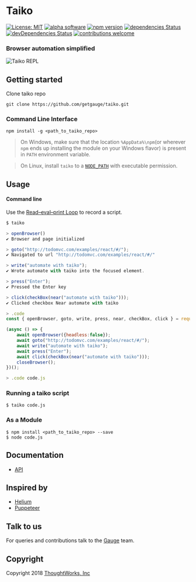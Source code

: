 # Taiko

[![License: MIT](https://img.shields.io/badge/License-MIT-blue.svg)](https://opensource.org/licenses/MIT) [![alpha software]( https://img.shields.io/badge/status-alpha-lightgrey.svg)](https://github.com/getgauge/taiko/issues) [![npm version](https://badge.fury.io/js/taiko.svg?style=flat-square)](https://badge.fury.io/js/taiko) [![dependencies Status](https://david-dm.org/getgauge/taiko/status.svg)](https://david-dm.org/getgauge/taiko) [![devDependencies Status](https://david-dm.org/getgauge/taiko/dev-status.svg)](https://david-dm.org/getgauge/taiko?type=dev) [![contributions welcome](https://img.shields.io/badge/contributions-welcome-brightgreen.svg?style=flat)](https://github.com/getgauge/taiko/issues)

### Browser automation simplified

![Taiko REPL](https://user-images.githubusercontent.com/54427/43075023-f4d18878-8e9c-11e8-91b2-227a3d02e0f6.gif)

## Getting started

Clone taiko repo
```
git clone https://github.com/getgauge/taiko.git
```

### Command Line Interface

```
npm install -g <path_to_taiko_repo>
```

> On Windows, make sure that the location `%AppData%\npm`(or wherever `npm` ends up installing the module on your Windows flavor) is present in `PATH` environment variable.

> On Linux, install `taiko` to a [`NODE_PATH`](https://nodejs.org/api/modules.html#modules_loading_from_the_global_folders) with executable permission.

## Usage

#### Command line

Use the [Read–eval–print Loop](https://en.wikipedia.org/wiki/Read%E2%80%93eval%E2%80%93print_loop) to record a script.

```js
$ taiko

> openBrowser()
✔ Browser and page initialized

> goto("http://todomvc.com/examples/react/#/");
✔ Navigated to url "http://todomvc.com/examples/react/#/"

> write("automate with taiko");
✔ Wrote automate with taiko into the focused element.

> press("Enter");
✔ Pressed the Enter key

> click(checkBox(near("automate with taiko")));
✔ Clicked checkbox Near automate with taiko

> .code
const { openBrowser, goto, write, press, near, checkBox, click } = require('taiko');

(async () => {
    await openBrowser({headless:false});
    await goto("http://todomvc.com/examples/react/#/");
    await write("automate with taiko");
    await press("Enter");
    await click(checkBox(near("automate with taiko")));
    closeBrowser();
})();

> .code code.js
```

### Running a taiko script

```
$ taiko code.js
```

### As a Module
```
$ npm install <path_to_taiko_repo> --save
$ node code.js
```

## Documentation

* [API](http://taiko.gauge.org)

## Inspired by

* [Helium](https://heliumhq.com/)
* [Puppeteer](https://github.com/GoogleChrome/puppeteer)

## Talk to us

For queries and contributions talk to the [Gauge](https://github.com/getgauge/gauge/#talk-to-us) team.

## Copyright

Copyright 2018 [ThoughtWorks, Inc](https://www.thoughtworks.com/)
